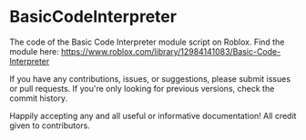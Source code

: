# BasicCodeInterpreter
The code of the Basic Code Interpreter module script on Roblox.
Find the module here: https://www.roblox.com/library/12984141083/Basic-Code-Interpreter

If you have any contributions, issues, or suggestions, please submit issues or pull requests.
If you're only looking for previous versions, check the commit history.

Happily accepting any and all useful or informative documentation! All credit given to contributors.
